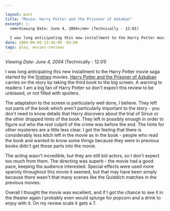 ```yaml
--- 

layout: post
title: "Movie: Harry Potter and the Prisoner of Azkaban"
excerpt: |-
  <em>Viewing Date: June 4, 2004</em> (Technically - 12:01)
  
  I was long anticipating this new installment to the Harry Potter movie saga started by the <a href="http://www.imdb.com/title/tt0241527/">first</a><a href="http://www.imdb.com/title/tt0295297/">two</a> movies.  <a href="http://www.imdb.com/title/tt0304141/">Harry Potter and the Prisoner of Azkaban</a> carries on the story by taking the third book to the big screen.
date: 2004-06-09 13:36:00 -05:00
tags: play, movies-reviews
---
```

<em>Viewing Date: June 4, 2004</em> (Technically - 12:01)

I was long anticipating this new installment to the Harry Potter movie saga started by the <a href="http://www.imdb.com/title/tt0241527/">first</a><a href="http://www.imdb.com/title/tt0295297/">two</a> movies.  <a href="http://www.imdb.com/title/tt0304141/">Harry Potter and the Prisoner of Azkaban</a> carries on the story by taking the third book to the big screen.  A warning to readers:  I am a big fan of Harry Potter so don't expect this review to be unbiased, or not filled with spoilers.

The adaptation to the screen is particularly well done, I believe.  They left out parts of the book which aren't particularly important to the story - you don't need to know details that Harry discovers about the trial of Sirius or the other dropped hints of the book.  They left in possibly enough in order to figure out who the <em>real</em> culprit of the crime was before the end.  The hints for other mysteries are a little less clear.   I got the feeling that there is considerably less kitch left in the movie as in the book - people who read the book and wanted to know some things because they were in previous books didn't get those parts into the movie.

The acting wasn't incredible, but they are still kid actors, so I don't expect too much from them.  The directing was superb - the movie had a good pace, keeping the audience interested.   Special effects were used more sparinly throughout this movie it seemed, but that may have been simply because there wasn't that many scenes like the Quiddich matches in the previous movies.

Overall I thought the movie was excellent, and if I got the chance to see it in the theater again I probably even would splurge for popcorn and a drink to enjoy with it.  On my review scale it gets a 7.
